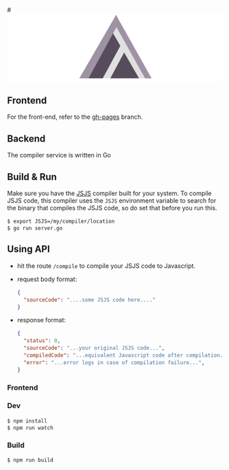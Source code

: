 #![img](logo.png)

## Frontend
For the front-end, refer to the [gh-pages](https://github.com/bahuljain/jsjs-web/tree/gh-pages) branch.

## Backend
The compiler service is written in Go

## Build & Run ##

Make sure you have the [JSJS](http://github.com/prakhar1989/JSJS) compiler built for your system. To compile JSJS code, this compiler uses the `JSJS` environment variable to search for the binary that compiles the JSJS code, so do set that before you run this.

```shell
$ export JSJS=/my/compiler/location
$ go run server.go
```

## Using API ##

- hit the route `/compile` to compile your JSJS code to Javascript.

- request body format:
  ```json
  {
    "sourceCode": "....some JSJS code here...."
  }
  ```

- response format:
  ```json
  {
    "status": 0,
    "sourceCode": "...your original JSJS code...",
    "compiledCode": "...equivalent Javascript code after compilation...",
    "error": "...error logs in case of compilation failure...",
  }
  ```

### Frontend

### Dev
```
$ npm install
$ npm run watch
```

### Build
```
$ npm run build
```
